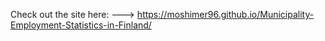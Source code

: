 Check out the site here: ---> https://moshimer96.github.io/Municipality-Employment-Statistics-in-Finland/
